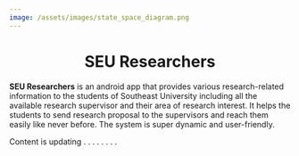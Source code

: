 ```yaml
---
image: /assets/images/state_space_diagram.png
---
```

# <center> SEU Researchers </center>

**SEU Researchers** is an android app that provides various research-related information to the students of Southeast University including all the available research supervisor and their area of research interest. It helps the students to send research proposal to the supervisors and reach them easily like never before.
The system is super dynamic and user-friendly.


Content is updating . . . . . . . .
